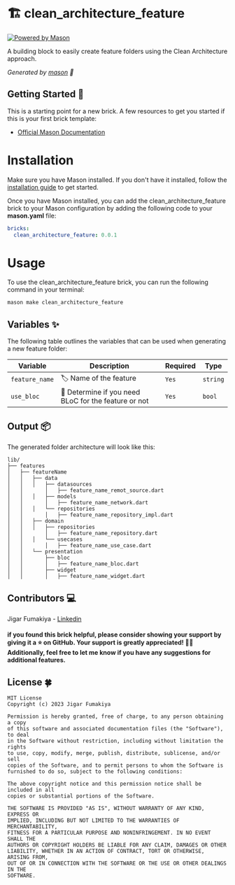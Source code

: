 # 🏗️ clean_architecture_feature

[![Powered by Mason](https://img.shields.io/endpoint?url=https%3A%2F%2Ftinyurl.com%2Fmason-badge)](https://github.com/felangel/mason)

A building block to easily create feature folders using the Clean Architecture approach.

_Generated by [mason][1] 🧱_

## Getting Started 🚀

This is a starting point for a new brick.
A few resources to get you started if this is your first brick template:

- [Official Mason Documentation][2]

[1]: https://github.com/felangel/mason

[2]: https://github.com/felangel/mason/tree/master/packages/mason_cli#readme

# Installation

Make sure you have Mason installed. If you don't have it installed, follow
the [installation guide](https://docs.brickhub.dev/category/getting-started) to get started.

Once you have Mason installed, you can add the clean_architecture_feature brick to your Mason
configuration by adding the following code to your **mason.yaml** file:

```yaml
bricks:
  clean_architecture_feature: 0.0.1
```

# Usage

To use the clean_architecture_feature brick, you can run the following command in your terminal:

```sh
mason make clean_architecture_feature
```

## Variables ✨

The following table outlines the variables that can be used when generating a new feature folder:

| Variable | Description                | Required   | Type     |
| -------- | -------------------------- | ---------- | -------- |
| `feature_name`   | 🏷️ Name of the feature              | `Yes`      | `string` |
| `use_bloc`   | 🧱 Determine if you need BLoC for the feature or not              | `Yes`      | `bool` |

## Output 📦

The generated folder architecture will look like this:

```
lib/
├── features
│   ├── featureName
│   │   ├── data
│   │   │   ├── datasources
│   │       │   ├── feature_name_remot_source.dart
│   │   │   ├── models
│   │       │   ├── feature_name_network.dart
│   │   │   └── repositories
│   │       │   ├── feature_name_repository_impl.dart
│   │   ├── domain
│   │   │   ├── repositories
│   │       │   ├── feature_name_repository.dart
│   │   │   └── usecases
│   │       │   ├── feature_name_use_case.dart
│   │   └── presentation
│   │       ├── bloc
│   │       │   ├── feature_name_bloc.dart
│   │       ├── widget
│   │       │   ├── feature_name_widget.dart

 ```

[1]: https://github.com/felangel/mason

## Contributors 💻

Jigar Fumakiya - [Linkedin](https://www.linkedin.com/in/jigar-fumakiya-3080b8b7/)

#### if you found this brick helpful, please consider showing your support by giving it a ⭐ on GitHub. Your support is greatly appreciated! 🙏🎉 Additionally, feel free to let me know if you have any suggestions for additional features.


## License 🍀

    MIT License
    Copyright (c) 2023 Jigar Fumakiya

    Permission is hereby granted, free of charge, to any person obtaining a copy 
    of this software and associated documentation files (the "Software"), to deal
    in the Software without restriction, including without limitation the rights
    to use, copy, modify, merge, publish, distribute, sublicense, and/or sell
    copies of the Software, and to permit persons to whom the Software is
    furnished to do so, subject to the following conditions:

    The above copyright notice and this permission notice shall be included in all
    copies or substantial portions of the Software.

    THE SOFTWARE IS PROVIDED "AS IS", WITHOUT WARRANTY OF ANY KIND, EXPRESS OR
    IMPLIED, INCLUDING BUT NOT LIMITED TO THE WARRANTIES OF MERCHANTABILITY,
    FITNESS FOR A PARTICULAR PURPOSE AND NONINFRINGEMENT. IN NO EVENT SHALL THE
    AUTHORS OR COPYRIGHT HOLDERS BE LIABLE FOR ANY CLAIM, DAMAGES OR OTHER
    LIABILITY, WHETHER IN AN ACTION OF CONTRACT, TORT OR OTHERWISE, ARISING FROM,
    OUT OF OR IN CONNECTION WITH THE SOFTWARE OR THE USE OR OTHER DEALINGS IN THE
    SOFTWARE.

